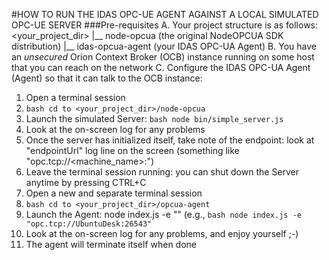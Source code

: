 #HOW TO RUN THE IDAS OPC-UE AGENT AGAINST A LOCAL SIMULATED OPC-UE SERVER
###Pre-requisites
A. Your project structure is as follows:
<your_project_dir>
   |__ node-opcua (the original NodeOPCUA SDK distribution)
   |__ idas-opcua-agent (your IDAS OPC-UA Agent)
B. You have an _unsecured_ Orion Context Broker (OCB) instance running on some host that you can reach on the network
C. Configure the IDAS OPC-UA Agent (Agent) so that it can talk to the OCB instance:

1. Open a terminal session
2. ```bash cd to <your_project_dir>/node-opcua```
3. Launch the simulated Server: ```bash node bin/simple_server.js```
4. Look at the on-screen log for any problems 
5. Once the server has initialized itself, take note of the endpoint: look at "endpointUrl" log line on the screen (something like "opc.tcp://<machine_name>:<port>")
6. Leave the terminal session running: you can shut down the Server anytime by pressing CTRL+C
7. Open a new and separate terminal session
8. ```bash cd to <your_project_dir>/opcua-agent```
9. Launch the Agent: node index.js -e "<endpointUrl>" (e.g., ```bash node index.js -e "opc.tcp://UbuntuDesk:26543"```
10. Look at the on-screen log for any problems, and enjoy yourself ;-)
11. The agent will terminate itself when done

